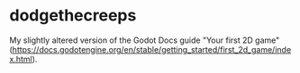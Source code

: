 # dodgethecreeps
My slightly altered version of the Godot Docs guide "Your first 2D game" (https://docs.godotengine.org/en/stable/getting_started/first_2d_game/index.html).
